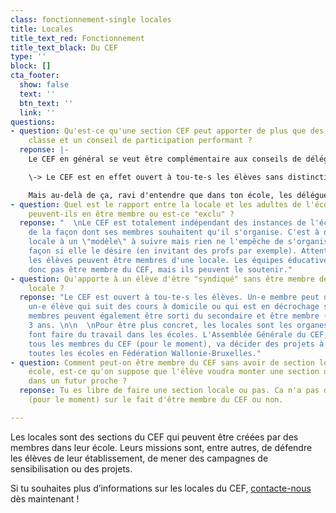 ```yaml
---
class: fonctionnement-single locales
title: Locales
title_text_red: Fonctionnement
title_text_black: Du CEF
type: ''
block: []
cta_footer:
  show: false
  text: ''
  btn_text: ''
  link: ''
questions:
- question: Qu'est-ce qu'une section CEF peut apporter de plus que des délégués de
    classe et un conseil de participation performant ?
  reponse: |-
    Le CEF en général se veut être complémentaire aux conseils de délégué-es. C'est-à-dire que nous traitons de questions plus générales et, les interlocuteurs-trices ne sont pas forcément les mêmes. Là où les délégué-es vont surtout interpeller leur direction ou leurs professeur-es, le CEF va interpeller la Ministre, les Pouvoirs Organisateurs, les syndicats des enseignant-es ou les Fédérations de Parents. Il est important aussi à noter que le CEF peut accompagner les élèves pour des projets dans leur école et donc au niveau des délégué-es ou de tout élève qui souhaiterait mener à bien un projet

    \-> Le CEF est en effet ouvert à tou-te-s les élèves sans distinction du fait qu'il-elle soit délégué-e de classe, ou non.

    Mais au-delà de ça, ravi d'entendre que dans ton école, les délégué-es de classe et le Conseil de Participation soient performants ! Je t'assure que dans beaucoup d'autres écoles, c'est loin d'être le cas.
- question: Quel est le rapport entre la locale et les adultes de l'école, des professeurs
    peuvent-ils en être membre ou est-ce "exclu" ?
  reponse: "  \nLe CEF est totalement indépendant des instances de l'école et s'organisent
    de la façon dont ses membres souhaitent qu'il s'organise. C'est à dire que la
    locale à un \"modèle\" à suivre mais rien ne l'empêche de s'organiser d'une certaine
    façon si elle le désire (en invitant des profs par exemple). Attention que seul-es
    les élèves peuvent être membres d'une locale. Les équipes éducatives ne peuvent
    donc pas être membre du CEF, mais ils peuvent le soutenir."
- question: Qu'apporte à un élève d'être "syndiqué" sans être membre de la section
    locale ?
  reponse: "Le CEF est ouvert à tou-te-s les élèves. Un-e membre peut donc aussi être
    un-e élève qui suit des cours à domicile ou qui est en décrochage scolaire. Nos
    membres peuvent également être sorti du secondaire et être membre (effectif) pour
    3 ans. \n\n  \nPour être plus concret, les locales sont les organes du CEF qui
    font faire du travail dans les écoles. L'Assemblée Générale du CEF, composée de
    tous les membres du CEF (pour le moment), va décider des projets à mener pour
    toutes les écoles en Fédération Wallonie-Bruxelles."
- question: Comment peut-on être membre du CEF sans avoir de section locale dans son
    école, est-ce qu'on suppose que l'élève voudra monter une section dans son école
    dans un futur proche ?
  reponse: Tu es libre de faire une section locale ou pas. Ca n'a pas d'influence
    (pour le moment) sur le fait d'être membre du CEF ou non.

---
```

Les locales sont des sections du CEF qui peuvent être créées par des membres dans leur école. Leurs missions sont, entre autres, de défendre les élèves de leur établissement, de mener des campagnes de sensibilisation ou des projets.

Si tu souhaites plus d’informations sur les locales du CEF, [contacte-nous](/contact/) dès maintenant !